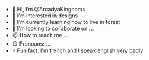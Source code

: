 - 👋 Hi, I’m @ArcadyaKingdoms
- 👀 I’m interested in designs
- 🌱 I’m currently learning how to live in forest
- 💞️ I’m looking to collaborate on ...
- 📫 How to reach me ...
- 😄 Pronouns: ...
- ⚡ Fun fact: I'm french and I speak english very badly

<!---
ArcadyaKingdoms/ArcadyaKingdoms is a ✨ special ✨ repository because its `README.md` (this file) appears on your GitHub profile.
You can click the Preview link to take a look at your changes.
--->
